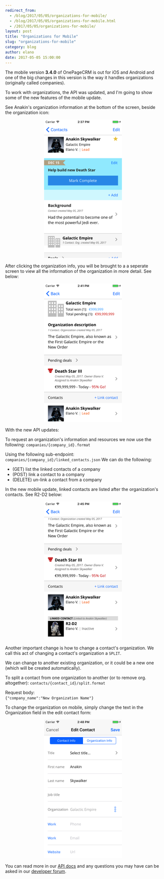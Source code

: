 ```yaml
---
redirect_from:
  - /blog/2017/05/05/organizations-for-mobile/
  - /blog/2017/05/05/organizations-for-mobile.html
  - /2017/05/05/organizations-for-mobile/
layout: post
title: "Organizations for Mobile"
slug: "organizations-for-mobile"
category: blog
author: elano
date: 2017-05-05 15:00:00
---
```


The mobile version <strong>3.4.0</strong> of OnePageCRM is out for iOS and Android and one of the big changes in this version is the way it handles organizations (originally called companies). 

To work with organizations, the API was updated, and I'm going to show some of the new features of the mobile update.

See Anakin's organization information at the bottom of the screen, beside the organization icon:

<div style="text-align: center">
<img src="/assets/images/api-organization/contact.png" alt="Location of contact"  class="img-responsive" style="width: 50%" /><br />
</div>

After clicking the organization info, you will be brought to a a seperate screen to view all the information of the organization in more detail. See below:

<div style="text-align: center">
<img src="/assets/images/api-organization/organization.png" alt="Organisation info picture"  class="img-responsive" style="width: 50%" /><br />
</div>

With the new API updates:

To request an organization's information and resources we now use the following: 
`companies/{company_id}.format`

Using the following sub-endpoint:
`companies/{company_id}/linked_contacts.json`
We can do the following:
- (GET) list the linked contacts of a company
- (POST) link a contact to a company
- (DELETE) un-link a contact from a company

In the new mobile update, linked contacts are listed after the organization's contacts. See R2-D2 below:

<div style="text-align: center">
<img src="/assets/images/api-organization/linked_contact.png" alt="Linking a contact"  class="img-responsive" style="width: 50%" /><br />
</div>

Another important change is how to change a contact's organization. We call this act of changing a contact's organization a `SPLIT`.

We can change to another existing organization, or it could be a new one (which will be created automatically).

To split a contact from one organization to another (or to remove org. altogether):
`contacts/{contact_id}/split.format`

Request body:     
`{"company_name":"New Organization Name"}`

To change the organization on mobile, simply change the text in the Organization field in the edit contact form:

<div style="text-align: center">
<img src="/assets/images/api-organization/edit_contact.png" alt="Editing a contact"  class="img-responsive" style="width: 50%" /><br />
</div>

You can read more in our [API docs][1] and any questions you may have can be asked in our [developer forum][2].

 [1]: http://developer.onepagecrm.com/#companies
 [2]: http://forum.developer.onepagecrm.com
